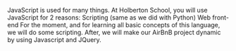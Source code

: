 JavaScript is used for many things. At Holberton School, you will use JavaScript for 2 reasons:
Scripting (same as we did with Python) Web front-end For the moment, and for learning all basic concepts of this language, we will do some scripting. After, we will make our AirBnB project dynamic by using Javascript and JQuery.
